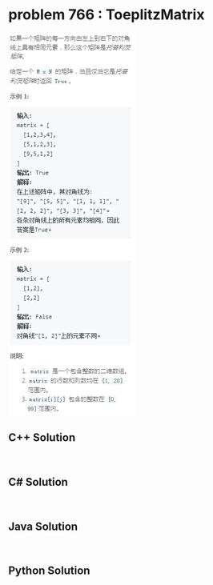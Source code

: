 
# problem 766 : ToeplitzMatrix

<img src="https://github.com/Peefy/PeefyLeetCode/blob/master/doc/701-800/766.ToeplitzMatrix/problem.png"/>

## C++ Solution

```c++



```

## C# Solution

```csharp



```

## Java Solution

```java



```

## Python Solution

```python



```





